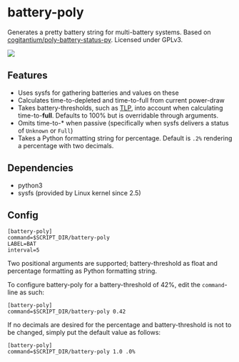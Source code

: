 # battery-poly
Generates a pretty battery string for multi-battery systems. Based on [cogitantium/poly-battery-status-py](https://github.com/cogitantium/poly-battery-status-py). Licensed under GPLv3.

![](battery-poly.png)

## Features
- Uses sysfs for gathering batteries and values on these
- Calculates time-to-depleted and time-to-full from current power-draw
- Takes battery-thresholds, such as [TLP](https://github.com/linrunner/TLP), into account when calculating time-to-**full**. Defaults to 100% but is overridable through arguments.
- Omits time-to-* when passive (specifically when sysfs delivers a status of `Unknown` or `Full`)
- Takes a Python formatting string for percentage. Default is `.2%` rendering a percentage with two decimals.

## Dependencies
- python3
- sysfs (provided by Linux kernel since 2.5)

## Config
```
[battery-poly]
command=$SCRIPT_DIR/battery-poly
LABEL=BAT
interval=5
```

Two positional arguments are supported; battery-threshold as float and percentage formatting as Python formatting string.

To configure battery-poly for a battery-threshold of 42%, edit the `command`-line as such:
```
[battery-poly]
command=$SCRIPT_DIR/battery-poly 0.42
```

If no decimals are desired for the percentage and battery-threshold is not to be changed, simply put the default value as follows:
```
[battery-poly]
command=$SCRIPT_DIR/battery-poly 1.0 .0%
```  
